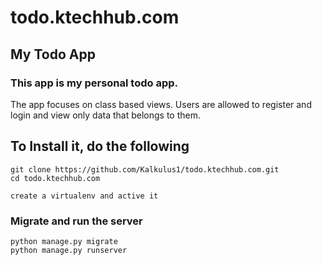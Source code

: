 # todo.ktechhub.com
## My Todo App

### This app is my personal todo app.
The app focuses on class based views. Users are allowed to register and login and view only data that belongs to them.

## To Install it, do the following

```
git clone https://github.com/Kalkulus1/todo.ktechhub.com.git
cd todo.ktechhub.com
```
`create a virtualenv and active it`
### Migrate and run the server

```
python manage.py migrate
python manage.py runserver
```
